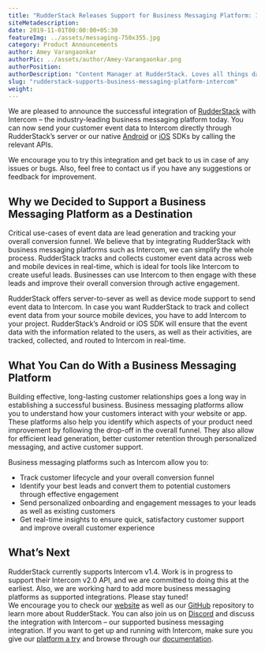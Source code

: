 ```yaml
---
title: "RudderStack Releases Support for Business Messaging Platform: Intercom"
siteMetadescription:
date: 2019-11-01T00:00:00+05:30
featureImg: ../assets/messaging-750x355.jpg
category: Product Announcements
author: Amey Varangaonkar
authorPic: ../assets/author/Amey-Varangaonkar.png
authorPosition: 
authorDescription: "Content Manager at RudderStack. Loves all things data. Manchester United, music, and sci-fi fan, among other things."
slug: "rudderstack-supports-business-messaging-platform-intercom"
weight: 
---
```

We are pleased to announce the successful integration of [RudderStack](https://rudderstack.com) with Intercom – the industry-leading business messaging platform today. You can now send your customer event data to Intercom directly through RudderStack’s server or our native [Android](https://github.com/rudderlabs/rudder-integration-intercom-android) or [iOS](https://github.com/rudderlabs/rudder-integration-intercom-ios) SDKs by calling the relevant APIs.

We encourage you to try this integration and get back to us in case of any issues or bugs. Also, feel free to contact us if you have any suggestions or feedback for improvement.  

**Why we Decided to Support a Business Messaging Platform as a Destination**
----------------------------------------------------------------------------

Critical use-cases of event data are lead generation and tracking your overall conversion funnel. We believe that by integrating RudderStack with business messaging platforms such as Intercom, we can simplify the whole process. RudderStack tracks and collects customer event data across web and mobile devices in real-time, which is ideal for tools like Intercom to create useful leads. Businesses can use Intercom to then engage with these leads and improve their overall conversion through active engagement. 

RudderStack offers server-to-sever as well as device mode support to send event data to Intercom. In case you want RudderStack to track and collect event data from your source mobile devices, you have to add Intercom to your project. RudderStack’s Android or iOS SDK will ensure that the event data with the information related to the users, as well as their activities, are tracked, collected, and routed to Intercom in real-time.  

**What You Can do With a Business Messaging Platform**
------------------------------------------------------

Building effective, long-lasting customer relationships goes a long way in establishing a successful business. Business messaging platforms allow you to understand how your customers interact with your website or app. These platforms also help you identify which aspects of your product need improvement by following the drop-off in the overall funnel. They also allow for efficient lead generation, better customer retention through personalized messaging, and active customer support.  

Business messaging platforms such as Intercom allow you to:

*   Track customer lifecycle and your overall conversion funnel
*   Identify your best leads and convert them to potential customers through effective engagement
*   Send personalized onboarding and engagement messages to your leads as well as existing customers
*   Get real-time insights to ensure quick, satisfactory customer support and improve overall customer experience

**What’s Next**
---------------

RudderStack currently supports Intercom v1.4. Work is in progress to support their Intercom v2.0 API, and we are committed to doing this at the earliest. Also, we are working hard to add more business messaging platforms as supported integrations. Please stay tuned!  
We encourage you to check our [website](https://rudderstack.com/) as well as our [GitHub](https://github.com/rudderlabs/rudder-server) repository to learn more about RudderStack. You can also join us on [Discord](https://discordapp.com/invite/xNEdEGw) and discuss the integration with Intercom – our supported business messaging integration. If you want to get up and running with Intercom, make sure you give our [platform a try](https://app.rudderlabs.com/signup) and browse through our [documentation](https://docs.rudderstack.com/destinations).